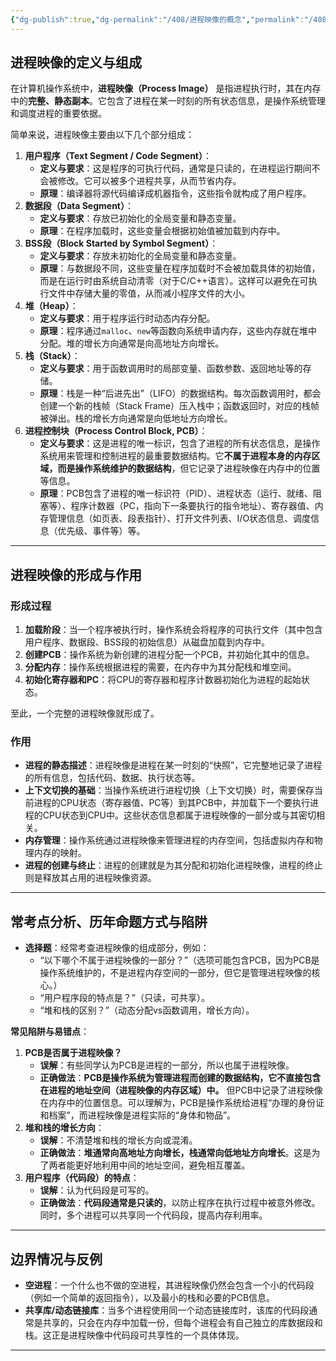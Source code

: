 ```yaml
---
{"dg-publish":true,"dg-permalink":"/408/进程映像的概念","permalink":"/408/进程映像的概念/"}
---
```



## 进程映像的定义与组成
在计算机操作系统中，**进程映像（Process Image）** 是指进程执行时，其在内存中的**完整、静态副本**。它包含了进程在某一时刻的所有状态信息，是操作系统管理和调度进程的重要依据。

简单来说，进程映像主要由以下几个部分组成：

1. **用户程序（Text Segment / Code Segment）**：
    - **定义与要求**：这是程序的可执行代码，通常是只读的，在进程运行期间不会被修改。它可以被多个进程共享，从而节省内存。
    - **原理**：编译器将源代码编译成机器指令，这些指令就构成了用户程序。
2. **数据段（Data Segment）**：
    - **定义与要求**：存放已初始化的全局变量和静态变量。
    - **原理**：在程序加载时，这些变量会根据初始值被加载到内存中。
3. **BSS段（Block Started by Symbol Segment）**：
    - **定义与要求**：存放未初始化的全局变量和静态变量。
    - **原理**：与数据段不同，这些变量在程序加载时不会被加载具体的初始值，而是在运行时由系统自动清零（对于C/C++语言）。这样可以避免在可执行文件中存储大量的零值，从而减小程序文件的大小。
4. **堆（Heap）**：
    - **定义与要求**：用于程序运行时动态内存分配。
    - **原理**：程序通过`malloc`、`new`等函数向系统申请内存，这些内存就在堆中分配。堆的增长方向通常是向高地址方向增长。
5. **栈（Stack）**：
    - **定义与要求**：用于函数调用时的局部变量、函数参数、返回地址等的存储。
    - **原理**：栈是一种“后进先出”（LIFO）的数据结构。每次函数调用时，都会创建一个新的栈帧（Stack Frame）压入栈中；函数返回时，对应的栈帧被弹出。栈的增长方向通常是向低地址方向增长。
6. **进程控制块（Process Control Block, PCB）**：
    - **定义与要求**：这是进程的唯一标识，包含了进程的所有状态信息，是操作系统用来管理和控制进程的最重要数据结构。它**不属于进程本身的内存区域，而是操作系统维护的数据结构**，但它记录了进程映像在内存中的位置等信息。
    - **原理**：PCB包含了进程的唯一标识符（PID）、进程状态（运行、就绪、阻塞等）、程序计数器（PC，指向下一条要执行的指令地址）、寄存器值、内存管理信息（如页表、段表指针）、打开文件列表、I/O状态信息、调度信息（优先级、事件等）等。

---



## 进程映像的形成与作用

### 形成过程
1. **加载阶段**：当一个程序被执行时，操作系统会将程序的可执行文件（其中包含用户程序、数据段、BSS段的初始信息）从磁盘加载到内存中。
2. **创建PCB**：操作系统为新创建的进程分配一个PCB，并初始化其中的信息。
3. **分配内存**：操作系统根据进程的需要，在内存中为其分配栈和堆空间。
4. **初始化寄存器和PC**：将CPU的寄存器和程序计数器初始化为进程的起始状态。

至此，一个完整的进程映像就形成了。


### 作用
- **进程的静态描述**：进程映像是进程在某一时刻的“快照”，它完整地记录了进程的所有信息，包括代码、数据、执行状态等。
- **上下文切换的基础**：当操作系统进行进程切换（上下文切换）时，需要保存当前进程的CPU状态（寄存器值、PC等）到其PCB中，并加载下一个要执行进程的CPU状态到CPU中。这些状态信息都属于进程映像的一部分或与其密切相关。
- **内存管理**：操作系统通过进程映像来管理进程的内存空间，包括虚拟内存和物理内存的映射。
- **进程的创建与终止**：进程的创建就是为其分配和初始化进程映像，进程的终止则是释放其占用的进程映像资源。

---



## 常考点分析、历年命题方式与陷阱
- **选择题**：经常考查进程映像的组成部分，例如：
    - “以下哪个不属于进程映像的一部分？”（选项可能包含PCB，因为PCB是操作系统维护的，不是进程内存空间的一部分，但它是管理进程映像的核心。）
    - “用户程序段的特点是？”（只读，可共享）。
    - “堆和栈的区别？”（动态分配vs函数调用，增长方向）。

**常见陷阱与易错点**：

1. **PCB是否属于进程映像？**
    - **误解**：有些同学认为PCB是进程的一部分，所以也属于进程映像。
    - **正确做法**：**PCB是操作系统为管理进程而创建的数据结构，它不直接包含在进程的地址空间（进程映像的内存区域）中。** 但PCB中记录了进程映像在内存中的位置信息。可以理解为，PCB是操作系统给进程“办理的身份证和档案”，而进程映像是进程实际的“身体和物品”。
2. **堆和栈的增长方向**：
    - **误解**：不清楚堆和栈的增长方向或混淆。
    - **正确做法**：**堆通常向高地址方向增长，栈通常向低地址方向增长**。这是为了两者能更好地利用中间的地址空间，避免相互覆盖。
3. **用户程序（代码段）的特点**：
    - **误解**：认为代码段是可写的。
    - **正确做法**：**代码段通常是只读的**，以防止程序在执行过程中被意外修改。同时，多个进程可以共享同一个代码段，提高内存利用率。

---



## 边界情况与反例
- **空进程**：一个什么也不做的空进程，其进程映像仍然会包含一个小的代码段（例如一个简单的返回指令），以及最小的栈和必要的PCB信息。
- **共享库/动态链接库**：当多个进程使用同一个动态链接库时，该库的代码段通常是共享的，只会在内存中加载一份，但每个进程会有自己独立的库数据段和栈。这正是进程映像中代码段可共享性的一个具体体现。

---
